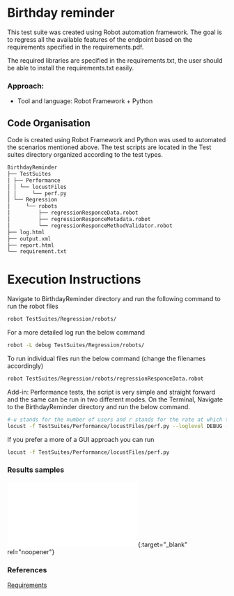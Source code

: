 # Birthday reminder
This test suite was created using Robot automation framework. The goal is to regress all the available features of the endpoint based on the requirements specified in the requirements.pdf.

The required libraries are specified in the requirements.txt, the user should be able to install the requirements.txt easily.
### Approach:
- Tool and language: Robot Framework + Python
## Code Organisation
Code is created using Robot Framework and Python was used to automated the scenarios mentioned above. The test scripts are located in the Test suites directory organized according to the test types.

```sh
BirthdayReminder
├── TestSuites
│ ├── Performance
│ │ └── locustFiles
│ │     └── perf.py
│ └── Regression
│     └── robots
│         ├── regressionResponceData.robot
│         ├── regressionResponceMetadata.robot
│         └── regressionResponceMethodValidator.robot
├── log.html
├── output.xml
├── report.html
└── requirement.txt
```
# Execution Instructions
Navigate to BirthdayReminder directory and run the following command to run the robot files
```sh
robot TestSuites/Regression/robots/
```
For a more detailed log run the below command
```sh
robot -L debug TestSuites/Regression/robots/
```
To run individual files run the below command (change the filenames accordingly)
```sh
robot TestSuites/Regression/robots/regressionResponceData.robot
```
Add-in:
Performance tests, the script is very simple and straight forward and the same can be run in two different modes.
On the Terminal, Navigate to the BirthdayReminder directory and run the below command.
```sh
#-u stands for the number of users and r stands for the rate at which the users are spawned additionaly the user can mention a -t variable which specifies the time to run.
locust -f TestSuites/Performance/locustFiles/perf.py --loglevel DEBUG --headless -u 1 -r 1
```
If you prefer a more of a GUI approach you can run
```sh
locust -f TestSuites/Performance/locustFiles/perf.py
```
### Results samples
![Test Results](./log.html){:target="_blank" rel="noopener"}
### References
[Requirements](requirements.pdf)
